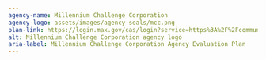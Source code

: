 ```yaml
---
agency-name: Millennium Challenge Corporation
agency-logo: assets/images/agency-seals/mcc.png
plan-link: https://login.max.gov/cas/login?service=https%3A%2F%2Fcommunity.max.gov%2Flogin.action%3Fos_destination%3D%252Fdownload%252Fattachments%252F2141469255%252Fpolicy-for-monitoring-and-evaluation.pdf%253Fapi%253Dv2
alt: Millennium Challenge Corporation agency logo
aria-label: Millennium Challenge Corporation Agency Evaluation Plan
---
```









